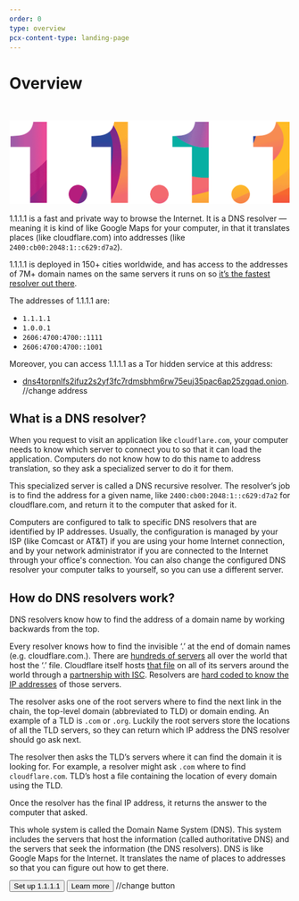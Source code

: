 ```yaml
---
order: 0
type: overview
pcx-content-type: landing-page
---
```


# Overview

<br/>
<div class="medium-img">

![Cloudflare 1.1.1.1](static/1111-fancycolor.gif)

</div>

<ContentColumn>

1.1.1.1 is a fast and private way to browse the Internet. It is a DNS resolver — meaning it is kind of like Google Maps for your computer, in that it translates places (like cloudflare.com) into addresses (like `2400:cb00:2048:1::c629:d7a2`). 

1.1.1.1 is deployed in 150+ cities worldwide, and has access to the addresses of 7M+ domain names on the same servers it runs on so [it’s the fastest resolver out there](https://www.dnsperf.com/#!dns-resolvers).

The addresses of 1.1.1.1 are:

- `1.1.1.1`
- `1.0.0.1`
- `2606:4700:4700::1111`
- `2606:4700:4700::1001`

Moreover, you can access 1.1.1.1 as a Tor hidden service at this address:

- [dns4torpnlfs2ifuz2s2yf3fc7rdmsbhm6rw75euj35pac6ap25zgqad.onion](./fun-stuff/dns-over-tor/). //change address


## What is a DNS resolver?

When you request to visit an application like `cloudflare.com`, your computer needs to know which server to connect you to so that it can load the application. Computers do not know how to do this name to address translation, so they ask a specialized server to do it for them.

This specialized server is called a DNS recursive resolver. The resolver’s job is to find the address for a given name, like `2400:cb00:2048:1::c629:d7a2` for cloudflare.com, and return it to the computer that asked for it.

Computers are configured to talk to specific DNS resolvers that are identified by IP addresses. Usually, the configuration is managed by your ISP (like Comcast or AT&T) if you are using your home Internet connection, and by your network administrator if you are connected to the Internet through your office's connection. You can also change the configured DNS resolver your computer talks to yourself, so you can use a different server.

## How do DNS resolvers work?

DNS resolvers know how to find the address of a domain name by working backwards from the top.

Every resolver knows how to find the invisible ‘.’ at the end of domain names (e.g. cloudflare.com.). There are [hundreds of servers](http://www.root-servers.org/) all over the world that host the ‘.’ file. Cloudflare itself hosts [that file](http://www.internic.net/domain/root.zone) on all of its servers around the world through a [partnership with ISC](https://blog.cloudflare.com/f-root/). Resolvers are [hard coded to know the IP addresses](http://www.internic.net/domain/named.root) of those servers.

The resolver asks one of the root servers where to find the next link in the chain, the top-level domain (abbreviated to TLD) or domain ending. An example of a TLD is `.com` or `.org`. Luckily the root servers store the locations of all the TLD servers, so they can return which IP address the DNS resolver should go ask next.

The resolver then asks the TLD’s servers where it can find the domain it is looking for. For example, a resolver might ask `.com` where to find `cloudflare.com`. TLD’s host a file containing the location of every domain using the TLD.

Once the resolver has the final IP address, it returns the answer to the computer that asked.

This whole system is called the Domain Name System (DNS). This system includes the servers that host the information (called authoritative DNS) and the servers that seek the information (the DNS resolvers). DNS is like Google Maps for the Internet. It translates the name of places to addresses so that you can figure out how to get there.

<ButtonGroup>
  <Button type="primary" href="/1.1.1.1/setting-up-1.1.1.1">Set up 1.1.1.1</Button>
  <Button type="secondary" href="/1.1.1.1/what-is-1.1.1.1">Learn more</Button> //change button
</ButtonGroup>

</ContentColumn>